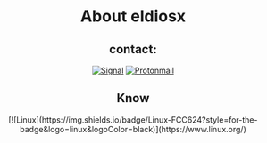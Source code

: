<h1 align="center">About eldiosx</h1>

<div align="center">
<div>
<h2>contact:</h2>
 
[![Signal](https://img.shields.io/badge/Signal-%23039BE5.svg?&style=for-the-badge&logo=Signal&logoColor=white)](https://www.signal.org/)
[![Protonmail](https://img.shields.io/badge/ProtonMail-8B89CC?style=for-the-badge&logo=protonmail&logoColor=white)](https://mail.proton.me/)

</div>
<h2>Know</h2>
[![Linux](https://img.shields.io/badge/Linux-FCC624?style=for-the-badge&logo=linux&logoColor=black)](https://www.linux.org/)

</div>
